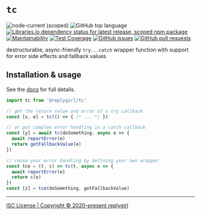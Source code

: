 # `tc`

![node-current (scoped)](https://img.shields.io/node/v/@replygirl/tc) ![GitHub top language](https://img.shields.io/github/languages/top/replygirl/tc) [![Libraries.io dependency status for latest release, scoped npm package](https://img.shields.io/librariesio/release/npm/@replygirl/tc)](https://libraries.io/npm/@replygirl%2Ftc) [![Maintainability](https://api.codeclimate.com/v1/badges/5b5dd5c4f416e83e89ff/maintainability)](https://codeclimate.com/github/replygirl/tc/maintainability) [![Test Coverage](https://api.codeclimate.com/v1/badges/5b5dd5c4f416e83e89ff/test_coverage)](https://codeclimate.com/github/replygirl/tc/test_coverage) [![GitHub issues](https://img.shields.io/github/issues/replygirl/tc)](https://github.com/replygirl/tc/issues) [![GitHub pull requests](https://img.shields.io/github/issues-pr/replygirl/tc)](https://github.com/replygirl/tc/pulls)

destructurable, async-friendly `try...catch` wrapper function with support for error side effects and fallback values

## Installation & usage

See the [docs](https://tc.replygirl.club) for full details.

```ts
import tc from '@replygirl/tc'

// get the return value and error of a try callback
const [x, e] = tc(() => { /* ... */ })

// or put complex error handling in a catch callback
const [y] = await tc(doSomething, async e => {
  await reportError(e)
  return getFallbackValue(e)
})

// reuse your error handling by defining your own wrapper
const tce = (t, c) => tc(t, async e => {
  await reportError(e)
  return c(e)
})
const [z] = tce(doSomething, getFallbackValue)
```

---

[ISC License | Copyright © 2020–present replygirl](https://github.com/replygirl/tc/blob/main/LICENSE.md)
